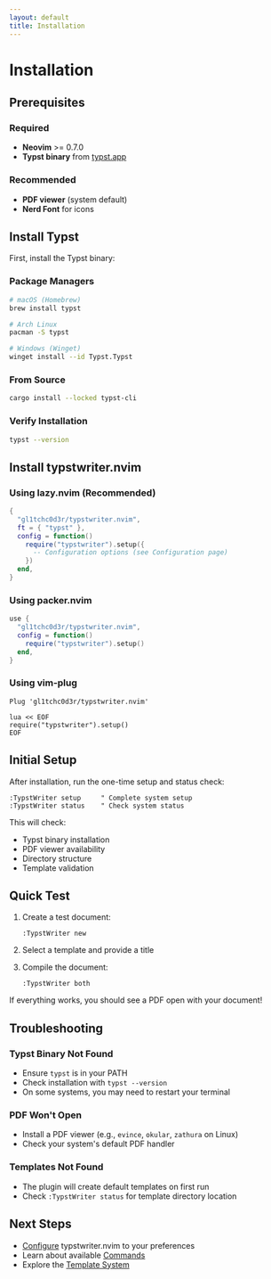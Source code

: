 ```yaml
---
layout: default
title: Installation
---
```


# Installation

## Prerequisites

### Required
- **Neovim** >= 0.7.0
- **Typst binary** from [typst.app](https://typst.app)

### Recommended
- **PDF viewer** (system default)
- **Nerd Font** for icons

## Install Typst

First, install the Typst binary:

### Package Managers
```bash
# macOS (Homebrew)
brew install typst

# Arch Linux
pacman -S typst

# Windows (Winget)
winget install --id Typst.Typst
```

### From Source
```bash
cargo install --locked typst-cli
```

### Verify Installation
```bash
typst --version
```

## Install typstwriter.nvim

### Using lazy.nvim (Recommended)

```lua
{
  "gl1tchc0d3r/typstwriter.nvim",
  ft = { "typst" },
  config = function()
    require("typstwriter").setup({
      -- Configuration options (see Configuration page)
    })
  end,
}
```

### Using packer.nvim

```lua
use {
  "gl1tchc0d3r/typstwriter.nvim",
  config = function()
    require("typstwriter").setup()
  end,
}
```

### Using vim-plug

```vim
Plug 'gl1tchc0d3r/typstwriter.nvim'

lua << EOF
require("typstwriter").setup()
EOF
```

## Initial Setup

After installation, run the one-time setup and status check:

```vim
:TypstWriter setup     " Complete system setup
:TypstWriter status    " Check system status
```

This will check:
- Typst binary installation
- PDF viewer availability
- Directory structure
- Template validation

## Quick Test

1. Create a test document:
   ```vim
   :TypstWriter new
   ```

2. Select a template and provide a title

3. Compile the document:
   ```vim
   :TypstWriter both
   ```

If everything works, you should see a PDF open with your document!

## Troubleshooting

### Typst Binary Not Found
- Ensure `typst` is in your PATH
- Check installation with `typst --version`
- On some systems, you may need to restart your terminal

### PDF Won't Open
- Install a PDF viewer (e.g., `evince`, `okular`, `zathura` on Linux)
- Check your system's default PDF handler

### Templates Not Found
- The plugin will create default templates on first run
- Check `:TypstWriter status` for template directory location

## Next Steps

- [Configure](configuration.html) typstwriter.nvim to your preferences
- Learn about available [Commands](commands.html)
- Explore the [Template System](templates.html)
